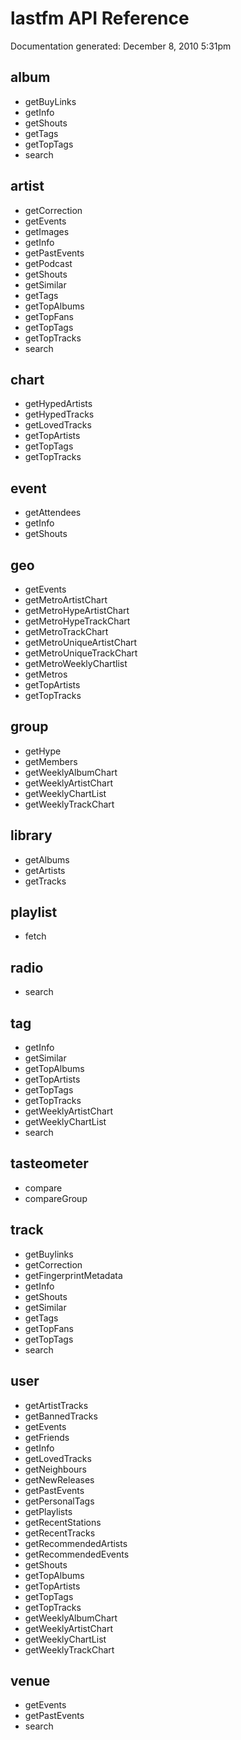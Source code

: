 <h1>lastfm API Reference</h1>
Documentation generated: December 8, 2010 5:31pm

<h2>album</h2>

* getBuyLinks
* getInfo
* getShouts
* getTags
* getTopTags
* search

<h2>artist</h2>

* getCorrection
* getEvents
* getImages
* getInfo
* getPastEvents
* getPodcast
* getShouts
* getSimilar
* getTags
* getTopAlbums
* getTopFans
* getTopTags
* getTopTracks
* search

<h2>chart</h2>

* getHypedArtists
* getHypedTracks
* getLovedTracks
* getTopArtists
* getTopTags
* getTopTracks

<h2>event</h2>

* getAttendees
* getInfo
* getShouts

<h2>geo</h2>

* getEvents
* getMetroArtistChart
* getMetroHypeArtistChart
* getMetroHypeTrackChart
* getMetroTrackChart
* getMetroUniqueArtistChart
* getMetroUniqueTrackChart
* getMetroWeeklyChartlist
* getMetros
* getTopArtists
* getTopTracks

<h2>group</h2>

* getHype
* getMembers
* getWeeklyAlbumChart
* getWeeklyArtistChart
* getWeeklyChartList
* getWeeklyTrackChart

<h2>library</h2>

* getAlbums
* getArtists
* getTracks

<h2>playlist</h2>

* fetch

<h2>radio</h2>

* search

<h2>tag</h2>

* getInfo
* getSimilar
* getTopAlbums
* getTopArtists
* getTopTags
* getTopTracks
* getWeeklyArtistChart
* getWeeklyChartList
* search

<h2>tasteometer</h2>

* compare
* compareGroup

<h2>track</h2>

* getBuylinks
* getCorrection
* getFingerprintMetadata
* getInfo
* getShouts
* getSimilar
* getTags
* getTopFans
* getTopTags
* search

<h2>user</h2>

* getArtistTracks
* getBannedTracks
* getEvents
* getFriends
* getInfo
* getLovedTracks
* getNeighbours
* getNewReleases
* getPastEvents
* getPersonalTags
* getPlaylists
* getRecentStations
* getRecentTracks
* getRecommendedArtists
* getRecommendedEvents
* getShouts
* getTopAlbums
* getTopArtists
* getTopTags
* getTopTracks
* getWeeklyAlbumChart
* getWeeklyArtistChart
* getWeeklyChartList
* getWeeklyTrackChart

<h2>venue</h2>

* getEvents
* getPastEvents
* search

